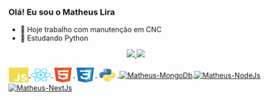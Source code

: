 ### Olá! Eu sou o Matheus Lira


- 🔭 Hoje trabalho com manutenção em CNC
- 🌱 Estudando Python

<div align="center">
  <a href="https://github.com/MatheusrLira">
  <img height="180em" src="https://github-readme-stats.vercel.app/api?username=MatheusrLira&show_icons=true&theme=dark&include_all_commits=true&count_private=true"/>
  <img height="180em" src="https://github-readme-stats.vercel.app/api/top-langs/?username=MatheusrLira&layout=compact&langs_count=7&theme=dark"/>
</div>
  
  <div style="display: inline_block"><br>
  <img align="center" alt="Rafa-Js" height="30" width="40" src="https://raw.githubusercontent.com/devicons/devicon/master/icons/javascript/javascript-plain.svg">
  
  <img align="center" alt="Matheus-React" height="30" width="40" src="https://raw.githubusercontent.com/devicons/devicon/master/icons/react/react-original.svg">
  <img align="center" alt="Matheus-HTML" height="30" width="40" src="https://raw.githubusercontent.com/devicons/devicon/master/icons/html5/html5-original.svg">
  <img align="center" alt="Matheus-CSS" height="30" width="40" src="https://raw.githubusercontent.com/devicons/devicon/master/icons/css3/css3-original.svg">
  <img align="center" alt="Matheus-Python" height="30" width="40" src="https://raw.githubusercontent.com/devicons/devicon/master/icons/python/python-original.svg">
  <a href="https://devicon.dev/" target="_blank"><img src="https://cdn.jsdelivr.net/gh/devicons/devicon/icons/mongodb/mongodb-original.svg" align="center" alt="Matheus-MongoDb" height="30" width="40" />
  <a href="https://devicon.dev/" target="_blank"><img src="https://cdn.jsdelivr.net/gh/devicons/devicon/icons/nodejs/nodejs-original.svg"  align="center" alt="Matheus-NodeJs" height="30" width="40"/>
  <a href="https://devicon.dev/" target="_blank"><img src="https://cdn.jsdelivr.net/gh/devicons/devicon/icons/nextjs/nextjs-original.svg" align="center" alt="Matheus-NextJs" height="30" width="40" />
</div>
